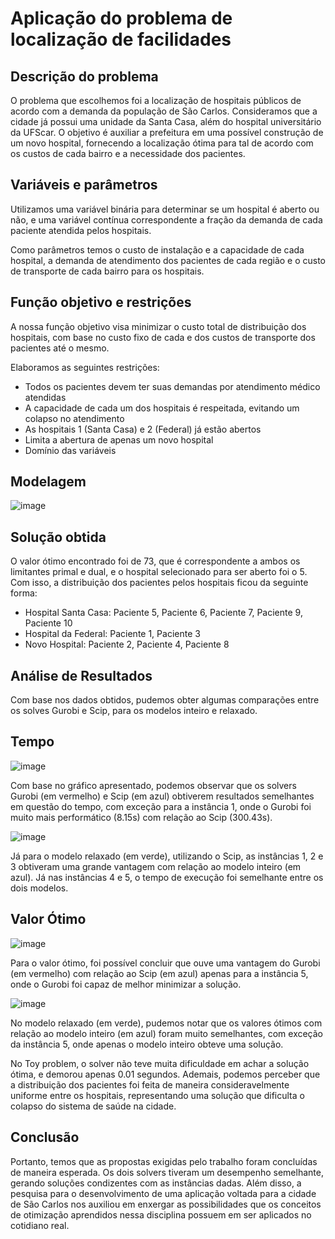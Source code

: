 # Aplicação do problema de localização de facilidades
## Descrição do problema
O problema que escolhemos foi a localização de hospitais públicos de acordo com a demanda da população de São Carlos. Consideramos que a cidade já possui uma unidade da Santa Casa, além do hospital universitário da UFScar. 
O objetivo é auxiliar a prefeitura em uma possível construção de um novo hospital, fornecendo a localização ótima para tal de acordo com os custos de cada bairro e a necessidade dos pacientes.

## Variáveis e parâmetros

Utilizamos uma variável binária para determinar se um hospital é aberto ou não, e uma variável contínua correspondente a fração da demanda de cada paciente atendida pelos hospitais.

Como parâmetros temos  o custo de instalação e a capacidade de cada hospital, a demanda de atendimento dos pacientes de cada região e o custo de transporte de cada bairro para os hospitais.

## Função objetivo e restrições

A nossa função objetivo visa minimizar o custo total de distribuição dos hospitais, com base no custo fixo de cada e dos custos de transporte dos pacientes até o mesmo.

Elaboramos as seguintes restrições:
- Todos os pacientes devem ter suas demandas por atendimento médico atendidas
- A capacidade de cada um dos hospitais é respeitada, evitando um colapso no atendimento
- As hospitais 1 (Santa Casa) e 2 (Federal) já estão abertos
- Limita a abertura de apenas um novo hospital
- Domínio das variáveis



## Modelagem
![image](https://github.com/victorlfernandes/Locating-facilities/assets/87901904/5f1d7e3f-b563-4a3c-921d-5a46d7766335)

## Solução obtida

O valor ótimo encontrado foi de 73, que é correspondente a ambos os limitantes primal e dual, e o hospital selecionado para ser aberto foi o 5. Com isso, a distribuição dos pacientes pelos hospitais ficou da seguinte forma:

- Hospital Santa Casa: Paciente 5, Paciente 6, Paciente 7, Paciente 9, Paciente 10
- Hospital da Federal: Paciente 1, Paciente 3
- Novo Hospital: Paciente 2, Paciente 4, Paciente 8


## Análise de Resultados
Com base nos dados obtidos, pudemos obter algumas comparações entre os solves Gurobi e Scip, para os modelos inteiro e relaxado.

## Tempo

![image](https://github.com/victorlfernandes/Locating-facilities/assets/87901904/955be715-f3ec-42a9-83f7-2d7eb924d6f1)


Com base no gráfico apresentado, podemos observar que os solvers Gurobi (em vermelho) e Scip (em azul) obtiverem resultados semelhantes em questão do tempo, com exceção para a instância 1, onde o Gurobi foi muito mais performático (8.15s) com relação ao Scip (300.43s).

![image](https://github.com/victorlfernandes/Locating-facilities/assets/87901904/56ff46de-258b-4ca7-a7f2-178203b72409)

Já para o modelo relaxado (em verde), utilizando o Scip, as instâncias 1, 2 e 3 obtiveram uma grande vantagem com relação ao modelo inteiro (em azul). Já nas instâncias 4 e 5, o tempo de execução foi semelhante entre os dois modelos. 

## Valor Ótimo

![image](https://github.com/victorlfernandes/Locating-facilities/assets/87901904/d9b09ba5-8ca6-4711-baca-acd8c0cbda70)

Para o valor ótimo, foi possível concluir que ouve uma vantagem do Gurobi (em vermelho) com relação ao Scip (em azul) apenas para a instância 5, onde o Gurobi foi capaz de melhor minimizar a solução.

![image](https://github.com/victorlfernandes/Locating-facilities/assets/87901904/13435681-dbd2-48a4-9b56-c73bb1d44a12)

No modelo relaxado (em verde), pudemos notar que os valores ótimos com relação ao modelo inteiro (em azul) foram muito semelhantes, com exceção da instância 5, onde apenas o modelo inteiro obteve uma solução.

No Toy problem, o solver não teve muita dificuldade em achar a solução ótima, e demorou apenas 0.01 segundos. Ademais, podemos perceber que a distribuição dos pacientes foi feita de maneira consideravelmente uniforme entre os hospitais, representando uma solução que dificulta o colapso do sistema de saúde na cidade.

## Conclusão
Portanto, temos que as propostas exigidas pelo trabalho foram concluídas de maneira esperada. Os dois solvers tiveram um desempenho semelhante, gerando soluções condizentes com as instâncias dadas. Além disso, a pesquisa para o desenvolvimento de uma aplicação voltada para a cidade de São Carlos nos auxiliou em enxergar as possibilidades que os conceitos de otimização aprendidos nessa disciplina possuem em ser aplicados no cotidiano real.

